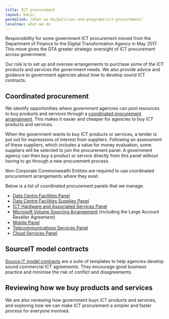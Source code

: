 ```yaml
---
title: ICT procurement
layout: basic
permalink: /what-we-do/policies-and-programs/ict-procurement/
localnav: what-we-do
---
```


Responsibility for some government ICT procurement moved from the Department of Finance to the Digital Transformation Agency in May 2017. This move gives the DTA greater strategic oversight of ICT procurement across government.

Our role is to set up and oversee arrangements to purchase some of the ICT products and services the government needs. We also provide advice and guidance to government agencies about how to develop sound ICT contracts.

## Coordinated procurement

We identify opportunities where government agencies can pool resources to buy products and services through a [coordinated procurement arrangement](https://www.finance.gov.au/procurement/wog-procurement/coordinated-procurement.html). This makes it easier and cheaper for agencies to buy ICT products and services.

When the government wants to buy ICT products or services, a tender is put out for expressions of interest from suppliers. Following an assessment of these suppliers, which includes a value for money evaluation, some suppliers will be selected to join the procurement panel. A government agency can then buy a product or service directly from this panel without having to go through a new procurement process.

Non-Corporate Commonwealth Entities are required to use coordinated procurement arrangements where they exist.

Below is a list of coordinated procurement panels that we manage.

- [Data Centre Facilities Panel](http://www.finance.gov.au/policy-guides-procurement/data-centres/data-centre-facilities-panel/)
- [Data Centre Facilities Supplies Panel](https://www.finance.gov.au/policy-guides-procurement/data-centres/data-centres-facilities-supplies-panel/)
- [ICT Hardware and Associated Services Panel](https://www.finance.gov.au/policy-guides-procurement/whole-of-government-ict-hardware-panel/)
- [Microsoft Volume Sourcing Arrangement](http://www.finance.gov.au/policy-guides-procurement/mvsa/) (including the Large Account Reseller Agreement)
- [Mobile Panel](http://www.finance.gov.au/policy-guides-procurement/australian-government-telecommunications-arrangements/telecommunications-panels/)
- [Telecommunications Services Panel](http://www.finance.gov.au/policy-guides-procurement/australian-government-telecommunications-arrangements/telecommunications-panels/)
- [Cloud Services Panel](https://www.finance.gov.au/policy-guides-procurement/cloud-services-panel/)

## SourceIT model contracts

[Source IT model contracts](http://www.finance.gov.au/policy-guides-procurement/sourceit-model-contracts/) are a suite of templates to help agencies develop sound commercial ICT agreements. They encourage good business practice and minimise the risk of conflict and disagreements.

## Reviewing how we buy products and services

We are also reviewing how government buys ICT products and services, and exploring how we can make ICT procurement a simpler and faster process for everyone involved.
